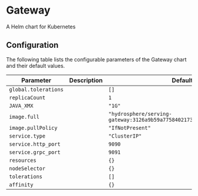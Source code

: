 
Gateway
===========

A Helm chart for Kubernetes


## Configuration

The following table lists the configurable parameters of the Gateway chart and their default values.

| Parameter                | Description             | Default        |
| ------------------------ | ----------------------- | -------------- |
| `global.tolerations` |  | `[]` |
| `replicaCount` |  | `1` |
| `JAVA_XMX` |  | `"1G"` |
| `image.full` |  | `"hydrosphere/serving-gateway:3126a9b59a7758402173efc38970d67e8fbb8d3c"` |
| `image.pullPolicy` |  | `"IfNotPresent"` |
| `service.type` |  | `"ClusterIP"` |
| `service.http_port` |  | `9090` |
| `service.grpc_port` |  | `9091` |
| `resources` |  | `{}` |
| `nodeSelector` |  | `{}` |
| `tolerations` |  | `[]` |
| `affinity` |  | `{}` |





